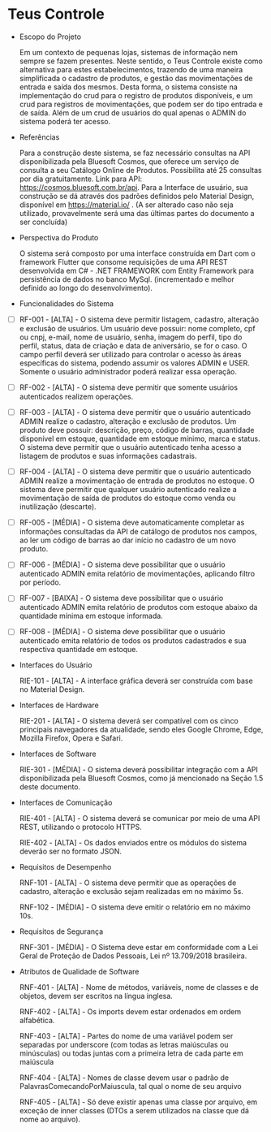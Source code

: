# Teus Controle

- Escopo do Projeto

    Em um contexto de pequenas lojas, sistemas de informação nem sempre se fazem presentes. Neste sentido, o Teus Controle existe como alternativa para estes estabelecimentos, trazendo de uma maneira simplificada o cadastro de produtos, e gestão das movimentações de entrada e saída dos mesmos. Desta forma, o sistema consiste na implementação do crud para o registro de produtos disponíveis, e um crud para registros de movimentações, que podem ser do tipo entrada e de saída. Além de um crud de usuários do qual apenas o ADMIN do sistema poderá ter acesso.

- Referências

    Para a construção deste sistema, se faz necessário consultas na API disponibilizada pela Bluesoft Cosmos, que oferece um serviço de consulta a seu Catálogo Online de Produtos. Possibilita até 25 consultas por dia gratuitamente. Link para API: https://cosmos.bluesoft.com.br/api. Para a Interface de usuário, sua construção se dá através dos padrões definidos pelo Material Design, disponível em https://material.io/ . (A ser alterado caso não seja utilizado, provavelmente será uma das últimas partes do documento a ser concluída)

- Perspectiva do Produto

    O sistema será composto por uma interface construída em Dart com o framework Flutter que consome requisições de uma API REST desenvolvida em C# - .NET FRAMEWORK com Entity Framework para persistência de dados no banco MySql. (incrementado e melhor definido ao longo do desenvolvimento).

- Funcionalidades do Sistema

- [ ] RF-001 - [ALTA] - O sistema deve permitir listagem, cadastro, alteração e exclusão de usuários. Um usuário deve possuir: nome completo, cpf ou cnpj, e-mail, nome de usuário, senha, imagem do perfil, tipo do perfil, status, data de criação e data de aniversário, se for o caso. O campo perfil deverá ser utilizado para controlar o acesso às áreas específicas do sistema, podendo assumir os valores ADMIN e USER. Somente o usuário administrador poderá realizar essa operação.

- [ ] RF-002 - [ALTA] - O sistema deve permitir que somente usuários autenticados realizem operações.

- [ ] RF-003 - [ALTA] - O sistema deve permitir que o usuário autenticado ADMIN realize o cadastro, alteração e exclusão de produtos. Um produto deve possuir: descrição, preço, código de barras, quantidade disponível em estoque, quantidade em estoque mínimo, marca e status. O sistema deve permitir que o usuário autenticado tenha acesso a listagem de produtos e suas informações cadastrais.

- [ ] RF-004 - [ALTA] - O sistema deve permitir que o usuário autenticado ADMIN realize a movimentação de entrada de produtos no estoque. O sistema deve permitir que qualquer usuário autenticado realize a movimentação de saída de produtos do estoque como venda ou inutilização (descarte).

- [ ] RF-005 - [MÉDIA] - O sistema deve automaticamente completar as informações consultadas da API de catálogo de produtos nos campos, ao ler um código de barras ao dar início no cadastro de um novo produto.

- [ ] RF-006 - [MÉDIA] - O sistema deve possibilitar que o usuário autenticado ADMIN emita relatório de movimentações, aplicando filtro por período.

- [ ] RF-007 - [BAIXA] - O sistema deve possibilitar que o usuário autenticado ADMIN  emita relatório de produtos com estoque abaixo da quantidade mínima em estoque informada.

- [ ] RF-008 - [MÉDIA] - O sistema deve possibilitar que o usuário autenticado emita relatório de todos os produtos cadastrados e sua respectiva quantidade em estoque.

- Interfaces do Usuário

    RIE-101 - [ALTA] - A interface gráfica deverá ser construída com base no Material Design.

- Interfaces de Hardware

    RIE-201 - [ALTA] - O sistema deverá ser compatível com os cinco principais navegadores da atualidade, sendo eles Google Chrome, Edge, Mozilla Firefox, Opera e Safari.

- Interfaces de Software

    RIE-301 - [MÉDIA] - O sistema deverá possibilitar integração com a API disponibilizada pela Bluesoft Cosmos, como já mencionado na Seção 1.5 deste documento.

- Interfaces de Comunicação

    RIE-401 - [ALTA] - O sistema deverá se comunicar por meio de uma API REST, utilizando o protocolo HTTPS.

    RIE-402 - [ALTA] - Os dados enviados entre os módulos do sistema deverão ser no formato JSON.

- Requisitos de Desempenho

    RNF-101 - [ALTA] - O sistema deve permitir que as operações de cadastro, alteração e exclusão sejam realizadas em no máximo 5s.

    RNF-102 - [MÉDIA] - O sistema deve emitir o relatório em no máximo 10s.

- Requisitos de Segurança

    RNF-301 - [MÉDIA] - O Sistema deve estar em conformidade com a Lei Geral de Proteção de Dados Pessoais, Lei nº 13.709/2018 brasileira.

- Atributos de Qualidade de Software

    RNF-401 - [ALTA] - Nome de métodos, variáveis, nome de classes e de objetos, devem ser escritos na língua inglesa.

    RNF-402 - [ALTA] - Os imports devem estar ordenados em ordem alfabética.

    RNF-403 - [ALTA] - Partes do nome de uma variável podem ser separadas por underscore (com todas as letras maiúsculas ou minúsculas) ou todas juntas com a primeira letra de cada parte em maiúscula

    RNF-404 - [ALTA] - Nomes de classe devem usar o padrão de PalavrasComecandoPorMaiuscula, tal qual o nome de seu arquivo

    RNF-405 - [ALTA] - Só deve existir apenas uma classe por arquivo, em exceção de inner classes (DTOs a serem utilizados na classe que dá nome ao arquivo).
